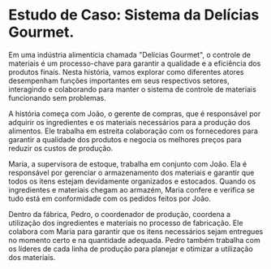 # Estudo de Caso: Sistema da Delícias Gourmet.

  Em uma indústria alimentícia chamada &quot;Delícias Gourmet&quot;, o controle de materiais é um processo-chave para
garantir a qualidade e a eficiência dos produtos finais. Nesta história, vamos explorar como diferentes atores
desempenham funções importantes em seus respectivos setores, interagindo e colaborando para manter o sistema de
controle de materiais funcionando sem problemas.

  A história começa com João, o gerente de compras, que é responsável por adquirir os ingredientes e os
materiais necessários para a produção dos alimentos. Ele trabalha em estreita colaboração com os fornecedores para
garantir a qualidade dos produtos e negocia os melhores preços para reduzir os custos de produção.

  Maria, a supervisora de estoque, trabalha em conjunto com João. Ela é responsável por gerenciar o
armazenamento dos materiais e garantir que todos os itens estejam devidamente organizados e estocados. Quando os
ingredientes e materiais chegam ao armazém, Maria confere e verifica se tudo está em conformidade com os pedidos
feitos por João.

  Dentro da fábrica, Pedro, o coordenador de produção, coordena a utilização dos ingredientes e materiais no
processo de fabricação. Ele colabora com Maria para garantir que os itens necessários sejam entregues no momento
certo e na quantidade adequada. Pedro também trabalha com os líderes de cada linha de produção para planejar e
otimizar a utilização dos materiais.
